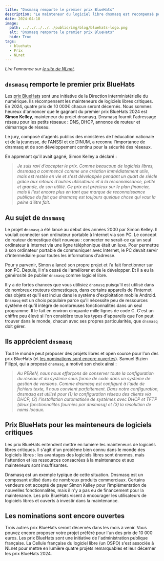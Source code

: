 ```yaml
---
title: "Dnsmasq remporte le premier prix BlueHats"
description: "Le mainteneur du logiciel libre dnsmasq est recompensé pour son implication de longue haleine"
date: 2024-04-18
image:
  path: ../../../../../public/img/blog/bluehats-logo.png
  alt: "Dnsmasq remporte le premier prix BlueHats"
  hide: True
tags:
  - bluehats
  - Prix
  - NLnet
---
```


*Lire l'annonce sur [le site de NLnet](https://nlnet.nl/news/2024/20240418-BlueHatsPrize1.html).*

## `dnsmasq` remporte le premier prix BlueHats

Les [prix BlueHats](https://code.gouv.fr/fr/bluehats/prix-bluehats/) sont une initiative de la Direction interministérielle du numérique. Ils récompensent les mainteneurs de logiciels libres critiques. En 2024, quatre prix de 10 000€ chacun seront décernés. Nous sommes heureux d'annoncer que le gagnant du premier prix BlueHats 2024 est **Simon Kelley**, mainteneur du projet dnsmasq. Dnsmasq fournit l'adressage réseau pour les petits réseaux : DNS, DHCP, annonce de routeur et démarrage de réseau.

Le jury, composé d'agents publics des ministères de l'éducation nationale et de la jeunesse, de l'ANSSI et de DINUM, a reconnu l'importance de dnsmasq et de son développement continu pour la sécurité des réseaux.

En apprenant qu'il avait gagné, Simon Kelley a déclaré :

> *Je suis ravi d'accepter le prix. Comme beaucoup de logiciels libres, dnsmasq a commencé comme une création immédiatement utile, mais est restée en vie et s'est développée pendant un quart de siècle grâce aux retours d'autres utilisateurs et à la reconnaissance, petite et grande, de son utilité. Ce prix est précieux sur le plan financier, mais il l'est encore plus en tant que marque de reconnaissance publique du fait que dnsmasq est toujours quelque chose qui vaut la peine d'être fait.*

## Au sujet de `dnsmasq`

Le projet `dnsmasq` a été lancé au début des années 2000 par Simon Kelley. Il voulait connecter son ordinateur portable à Internet via son PC. Le concept de routeur domestique était nouveau : connecter ne serait-ce qu'un seul ordinateur à Internet via une ligne téléphonique était un luxe. Pour permettre à son ordinateur portable de communiquer avec Internet, le PC devait servir d'intermédiaire pour toutes les informations d'adresse.

Pour y parvenir, Simon a lancé son propre projet et l'a fait fonctionner sur son PC. Depuis, il n'a cessé de l'améliorer et de le développer. Et il a eu la générosité de publier `dnsmasq` comme logiciel libre.

Il y a de fortes chances que vous utilisiez `dnsmasq` puisqu'il est utilisé dans de nombreux routeurs domestiques, dans certains appareils de l'internet des objets et qu'il est inclus dans le système d'exploitation mobile Android. `Dnsmasq` est un choix populaire parce qu'il nécessite peu de ressources système et qu'il intègre de nombreuses fonctionnalités dans un seul programme. Il le fait en environ cinquante mille lignes de code C. C'est un chiffre peu élevé si l'on considère tous les types d'appareils que l'on peut trouver dans le monde, chacun avec ses propres particularités, que `dnsmasq` doit gérer.

## Ils apprécient `dnsmasq`

Tout le monde peut proposer des projets libres et open source pour l'un des prix BlueHats (et [les nominations sont encore ouvertes](https://nlnet.nl/bluehatsprize/2024/)). Samuel Bizien Filippi, qui a proposé `dnsmasq`, a motivé son choix ainsi :

> *Au PEReN, nous nous efforçons de conserver toute la configuration du réseau et du système sous forme de code dans un système de gestion de versions. Comme dnsmasq est configuré à l'aide de fichiers texte, il nous convient parfaitement. Dans notre configuration, dnsmasq est utilisé pour (1) la configuration réseau des clients via DHCP, (2) l'installation automatisée de systèmes avec DHCP et TFTP (deux fonctionnalités fournies par dnsmasq) et (3) la résolution de noms locaux.*
	
## Prix BlueHats pour les mainteneurs de logiciels critiques

Les prix BlueHats entendent mettre en lumière les mainteneurs de logiciels libres critiques. Il s'agit d'un problème bien connu dans le monde des logiciels libres : les avantages des logiciels libres sont énormes, mais l'attention et les ressources consacrées à la maintenance et aux mainteneurs sont insuffisantes.

Dnsmasq est un exemple typique de cette situation. Dnsmasq est un composant utilisé dans de nombreux produits commerciaux. Certains vendeurs ont accepté de payer Simon Kelley pour l'implémentation de nouvelles fonctionnalités, mais il n'y a pas eu de financement pour la maintenance. Les prix BlueHats visent à encourager les utilisateurs de logiciels libres et ouverts à investir dans la maintenance.

## Les nominations sont encore ouvertes

Trois autres prix BlueHats seront décernés dans les mois à venir. Vous pouvez encore proposer votre projet préféré pour l'un des prix de 10 000 euros. Les prix BlueHats sont une initiative de l'administration publique française. La Cellule française du logiciel libre (un OSPO) s'est associée à NLnet pour mettre en lumière quatre projets remarquables et leur décerner les prix BlueHats 2024.
